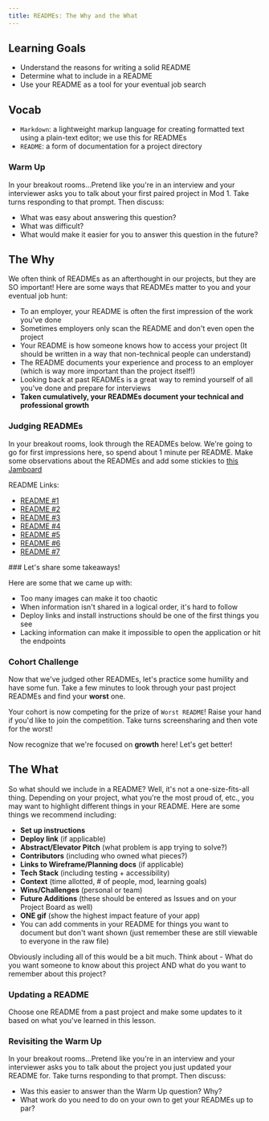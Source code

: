 ```yaml
---
title: READMEs: The Why and the What
---
```


## Learning Goals
* Understand the reasons for writing a solid README
* Determine what to include in a README
* Use your README as a tool for your eventual job search

## Vocab
* `Markdown`: a lightweight markup language for creating formatted text using a plain-text editor; we use this for READMEs
* `README`: a form of documentation for a project directory

<section class="call-to-action">
  <h3>Warm Up</h3>

  In your breakout rooms...Pretend like you're in an interview and your interviewer asks you to talk about your first paired project in Mod 1. Take turns responding to that prompt. Then discuss:
  - What was easy about answering this question?
  - What was difficult?
  - What would make it easier for you to answer this question in the future?
</section>

## The Why

We often think of READMEs as an afterthought in our projects, but they are SO important! Here are some ways that READMEs matter to you and your eventual job hunt:
- To an employer, your README is often the first impression of the work you've done
- Sometimes employers only scan the README and don't even open the project
- Your README is how someone knows how to access your project (It should be written in a way that non-technical people can understand)
- The README documents your experience and process to an employer (which is way more important than the project itself!)
- Looking back at past READMEs is a great way to remind yourself of all you've done and prepare for interviews
- **Taken cumulatively, your READMEs document your technical and professional growth**

<section class="call-to-action">
  <h3>Judging READMEs</h3>

  In your breakout rooms, look through the READMEs below. We're going to go for first impressions here, so spend about 1 minute per README. Make some observations about the READMEs and add some stickies to [this Jamboard](https://jamboard.google.com/d/15nKXyjArq74u8NzsIJhIzVZsrpFkWLldzSBWPYKchYc/edit?usp=sharing)

  README Links:
  * [README #1](https://github.com/sertmer/check-yo-self)
  * [README #2](https://github.com/Dustin-Mikusko/socialsentiment)
  * [README #3](https://github.com/kaylagordon/ican2_FE)
  * [README #4](https://github.com/turingschool-examples/overlook-api)
  * [README #5](https://github.com/maddielaw/rec-me)
  * [README #6](https://github.com/dcoleman21/Sweater-Weather)
  * [README #7](https://github.com/me-md/me-md)
</section>

<section class="answer">
### Let's share some takeaways!

Here are some that we came up with:
- Too many images can make it too chaotic
- When information isn't shared in a logical order, it's hard to follow
- Deploy links and install instructions should be one of the first things you see
- Lacking information can make it impossible to open the application or hit the endpoints
</section>

<section class="call-to-action">
  <h3>Cohort Challenge</h3>

  Now that we've judged other READMEs, let's practice some humility and have some fun. Take a few minutes to look through your past project READMEs and find your **worst** one.

  Your cohort is now competing for the prize of `Worst README`! Raise your hand if you'd like to join the competition. Take turns screensharing and then vote for the worst!

  Now recognize that we're focused on **growth** here! Let's get better!
</section>

## The What

So what should we include in a README? Well, it's not a one-size-fits-all thing. Depending on your project, what you're the most proud of, etc., you may want to highlight different things in your README. Here are some things we recommend including:
- **Set up instructions**
- **Deploy link** (if applicable)
- **Abstract/Elevator Pitch** (what problem is app trying to solve?)
- **Contributors** (including who owned what pieces?)
- **Links to Wireframe/Planning docs** (if applicable)
- **Tech Stack** (including testing + accessibility)
- **Context** (time allotted, # of people, mod, learning goals)
- **Wins/Challenges** (personal or team)
- **Future Additions** (these should be entered as Issues and on your Project Board as well)
- **ONE gif** (show the highest impact feature of your app)
- You can add comments in your README for things you want to document but don't want shown (just remember these are still viewable to everyone in the raw file)

Obviously including all of this would be a bit much. Think about - What do you want someone to know about this project AND what do you want to remember about this project?

<section class="call-to-action">
  <h3>Updating a README</h3>

  Choose one README from a past project and make some updates to it based on what you've learned in this lesson.
</section>

<section class="call-to-action">
  <h3>Revisiting the Warm Up</h3>

  In your breakout rooms...Pretend like you're in an interview and your interviewer asks you to talk about the project you just updated your README for. Take turns responding to that prompt. Then discuss:
  - Was this easier to answer than the Warm Up question? Why?
  - What work do you need to do on your own to get your READMEs up to par?
</section>
